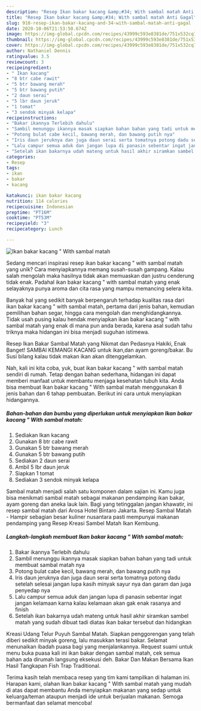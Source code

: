 ```yaml
---
description: "Resep Ikan bakar kacang &amp;#34; With sambal matah Anti Gagal"
title: "Resep Ikan bakar kacang &amp;#34; With sambal matah Anti Gagal"
slug: 910-resep-ikan-bakar-kacang-and-34-with-sambal-matah-anti-gagal
date: 2020-10-06T21:53:50.674Z
image: https://img-global.cpcdn.com/recipes/43999c593e8381de/751x532cq70/ikan-bakar-kacang-with-sambal-matah-foto-resep-utama.jpg
thumbnail: https://img-global.cpcdn.com/recipes/43999c593e8381de/751x532cq70/ikan-bakar-kacang-with-sambal-matah-foto-resep-utama.jpg
cover: https://img-global.cpcdn.com/recipes/43999c593e8381de/751x532cq70/ikan-bakar-kacang-with-sambal-matah-foto-resep-utama.jpg
author: Nathaniel Dennis
ratingvalue: 3.5
reviewcount: 3
recipeingredient:
- " Ikan kacang"
- "8 btr cabe rawit"
- "5 btr bawang merah"
- "5 btr bawang putih"
- "2 daun serai"
- "5 lbr daun jeruk"
- "1 tomat"
- "3 sendok minyak kelapa"
recipeinstructions:
- "Bakar ikannya Terlebih dahulu"
- "Sambil menunggu ikannya masak siapkan bahan bahan yang tadi untuk membuat sambal matah nya"
- "Potong bulat cabe kecil, bawang merah, dan bawang putih nya"
- "Iris daun jeruknya dan juga daun serai serta tomatnya potong dadu setelah selesai jangan lupa kasih minyak sayur nya dan garam dan juga penyedap nya"
- "Lalu campur semua aduk dan jangan lupa di panasin sebentar ingat jangan kelamaan karna kalau kelamaan akan gak enak rasanya and finish"
- "Setelah ikan bakarnya udah mateng untuk hasil akhir siramkan sambel matah yang sudah dibuat tadi diatas ikan bakar tersebut dan hidangkan"
categories:
- Resep
tags:
- ikan
- bakar
- kacang

katakunci: ikan bakar kacang 
nutrition: 114 calories
recipecuisine: Indonesian
preptime: "PT16M"
cooktime: "PT53M"
recipeyield: "3"
recipecategory: Lunch

---
```



![Ikan bakar kacang &#34; With sambal matah](https://img-global.cpcdn.com/recipes/43999c593e8381de/751x532cq70/ikan-bakar-kacang-with-sambal-matah-foto-resep-utama.jpg)

Sedang mencari inspirasi resep ikan bakar kacang &#34; with sambal matah yang unik? Cara menyiapkannya memang susah-susah gampang. Kalau salah mengolah maka hasilnya tidak akan memuaskan dan justru cenderung tidak enak. Padahal ikan bakar kacang &#34; with sambal matah yang enak selayaknya punya aroma dan cita rasa yang mampu memancing selera kita.

Banyak hal yang sedikit banyak berpengaruh terhadap kualitas rasa dari ikan bakar kacang &#34; with sambal matah, pertama dari jenis bahan, kemudian pemilihan bahan segar, hingga cara mengolah dan menghidangkannya. Tidak usah pusing kalau hendak menyiapkan ikan bakar kacang &#34; with sambal matah yang enak di mana pun anda berada, karena asal sudah tahu triknya maka hidangan ini bisa menjadi suguhan istimewa.

Resep Ikan Bakar Sambal Matah yang Nikmat dan Pedasnya Hakiki, Enak Banget! SAMBAl KEMANGI KACANG untuk ikan,dan ayam goreng/bakar. Bu Susi bilang kalau tidak makan ikan akan ditenggelamkan.


Nah, kali ini kita coba, yuk, buat ikan bakar kacang &#34; with sambal matah sendiri di rumah. Tetap dengan bahan sederhana, hidangan ini dapat memberi manfaat untuk membantu menjaga kesehatan tubuh kita. Anda bisa membuat Ikan bakar kacang &#34; With sambal matah menggunakan 8 jenis bahan dan 6 tahap pembuatan. Berikut ini cara untuk menyiapkan hidangannya.

<!--inarticleads1-->

##### Bahan-bahan dan bumbu yang diperlukan untuk menyiapkan Ikan bakar kacang &#34; With sambal matah:

1. Sediakan  Ikan kacang
1. Gunakan 8 btr cabe rawit
1. Gunakan 5 btr bawang merah
1. Gunakan 5 btr bawang putih
1. Sediakan 2 daun serai
1. Ambil 5 lbr daun jeruk
1. Siapkan 1 tomat
1. Sediakan 3 sendok minyak kelapa


Sambal matah menjadi salah satu komponen dalam sajian ini. Kamu juga bisa menikmati sambal matah sebagai makanan pendamping ikan bakar, ayam goreng dan aneka lauk lain. Bagi yang tetinggalan jangan khawatir, ini resep sambal matah dari Arosa Hotel Bintaro Jakarta. Resep Sambal Matah - Hampir sebagian besar kuliner nusantara pasti mempunyai makanan pendamping yang Resep Kreasi Sambel Matah Ikan Kembung. 

<!--inarticleads2-->

##### Langkah-langkah membuat Ikan bakar kacang &#34; With sambal matah:

1. Bakar ikannya Terlebih dahulu
1. Sambil menunggu ikannya masak siapkan bahan bahan yang tadi untuk membuat sambal matah nya
1. Potong bulat cabe kecil, bawang merah, dan bawang putih nya
1. Iris daun jeruknya dan juga daun serai serta tomatnya potong dadu setelah selesai jangan lupa kasih minyak sayur nya dan garam dan juga penyedap nya
1. Lalu campur semua aduk dan jangan lupa di panasin sebentar ingat jangan kelamaan karna kalau kelamaan akan gak enak rasanya and finish
1. Setelah ikan bakarnya udah mateng untuk hasil akhir siramkan sambel matah yang sudah dibuat tadi diatas ikan bakar tersebut dan hidangkan


Kreasi Udang Telur Puyuh Sambal Matah. Siapkan penggorengan yang telah diberi sedikit minyak goreng, lalu masukkan terasi bakar. Selamat menunaikan ibadah puasa bagi yang menjalankannya. Request suami untuk menu buka puasa kali ini ikan bakar dengan sambal matah, cek semua bahan ada dirumah langsung eksekusi deh. Bakar Dan Makan Bersama Ikan Hasil Tangkapan Fish Trap Traditional. 

Terima kasih telah membaca resep yang tim kami tampilkan di halaman ini. Harapan kami, olahan Ikan bakar kacang &#34; With sambal matah yang mudah di atas dapat membantu Anda menyiapkan makanan yang sedap untuk keluarga/teman ataupun menjadi ide untuk berjualan makanan. Semoga bermanfaat dan selamat mencoba!
